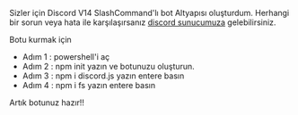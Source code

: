 Sizler için Discord V14 SlashCommand'lı bot Altyapısı oluşturdum.
Herhangi bir sorun veya hata ile karşılaşırsanız [discord sunucumuza](https://discord.gg/WSS9XwmSyP) gelebilirsiniz.

Botu kurmak için 
* Adım 1 : powershell'i aç
* Adım 2 : npm init yazın ve botunuzu oluşturun.
* Adım 3 : npm i discord.js yazın entere basın
* Adım 4 : npm i fs yazın entere basın

Artık botunuz hazır!!
